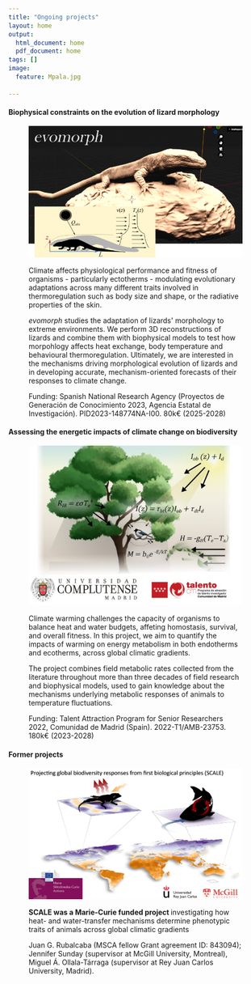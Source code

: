 ```yaml
---
title: "Ongoing projects"
layout: home
output:
  html_document: home
  pdf_document: home
tags: []
image:
  feature: Mpala.jpg

---
```

<h4> Biophysical constraints on the evolution of lizard morphology </h4>
<figure class = "half">
  <img src="/images/evomorph.png">
  <p> Climate affects physiological performance and fitness of organisms - particularly ectotherms - modulating evolutionary adaptations across many different traits involved in thermoregulation such as body size and shape, or the radiative properties of the skin. </p>
  <p> <i> evomorph </i> studies the adaptation of lizards' morphology to extreme environments. We perform 3D reconstructions of lizards and combine them with biophysical models to test how morpohlogy affects heat exchange, body temperature and behavioural thermoregulation. Ultimately, we are interested in the mechanisms driving morphological evolution of lizards and in developing accurate, mechanism-oriented forecasts of their responses to climate change. </p>
  <p> Funding: Spanish National Research Agency (Proyectos de Generación de Conocimiento 2023, Agencia Estatal de Investigación). PID2023-148774NA-I00. 80k€ (2025-2028)</p>
</figure>

<h4> Assessing the energetic impacts of climate change on biodiversity </h4>
<figure class = "half">
  <img src="/images/TCAM.jpg">
  <p> Climate warming challenges the capacity of organisms to balance heat and water budgets, affeting homostasis, survival, and overall fitness. In this project, we aim to quantify the impacts of warming on energy metabolism in both endotherms and ecotherms, across global climatic gradients. </p>
  <p> The project combines field metabolic rates collected from the literature throughout more than three decades of field research and biophysical models, used to gain knowledge about the mechanisms underlying metabolic responses of animals to temperature fluctuations. </p>
  <p> Funding: Talent Attraction Program for Senior Researchers 2022, Comunidad de Madrid (Spain). 2022-T1/AMB-23753. 180k€ (2023-2028) </p>
</figure>

<h4> Former projects </h4>
<figure class = "half">
  <a href = "https://cordis.europa.eu/article/id/443204-predicting-organismal-environment-interactions-under-climatic-scenarios"> <img src="/images/SCALE.png"> </a>
  <p><b>SCALE was a Marie-Curie funded project </b> investigating how heat- and water-transfer mechanisms determine phenotypic traits of animals across global 
    climatic gradients </p>
  <p> Juan G. Rubalcaba (MSCA fellow Grant agreement ID: 843094); Jennifer Sunday (supervisor at McGill University, Montreal), Miguel Á. Ollala-Tárraga (supervisor at Rey Juan Carlos
    University, Madrid).</p>
</figure>


